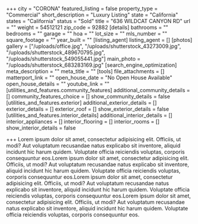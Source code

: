 +++
city = "CORONA"
featured_listing = false
property_type = "Commercial"
short_description = "Luxury Listing"
state = "California"
states = "California"
status = "Sold"
title = "636 WILDCAT CANYON RD"
url = ""
weight = 54512121
zip_code = 92882
[details]
bathrooms = ""
bedrooms = ""
garage = ""
hoa = ""
lot_size = ""
mls_number = ""
square_footage = ""
year_built = ""
[listing_agent]
listing_agent = []
[photos]
gallery = ["/uploads/office.jpg", "/uploads/shutterstock_43273009.jpg", "/uploads/shutterstock_489670795.jpg", "/uploads/shutterstock_549055441.jpg"]
main_photo = "/uploads/shutterstock_683283169.jpg"
[search_engine_optimization]
meta_description = ""
meta_title = ""
[tools]
file_attachments = []
matterport_link = ""
open_house_date = "No Open House Available"
open_house_details = ""
youtube_link = ""
[utilities_and_features.community_features]
additional_community_details = []
community_features_choice = []
show_community_details = false
[utilities_and_features.exterior]
additional_exterior_details = []
exterior_details = []
exterior_roof = []
show_exterior_details = false
[utilities_and_features.interior_details]
additional_interior_details = []
interior_appliances = []
interior_flooring = []
interior_rooms = []
show_interior_details = false

+++
Lorem ipsum dolor sit amet, consectetur adipisicing elit. Officiis, ut modi? Aut voluptatum recusandae natus explicabo sit inventore, aliquid incidunt hic harum quidem. Voluptate officia reiciendis voluptas, corporis consequuntur eos.Lorem ipsum dolor sit amet, consectetur adipisicing elit. Officiis, ut modi? Aut voluptatum recusandae natus explicabo sit inventore, aliquid incidunt hic harum quidem. Voluptate officia reiciendis voluptas, corporis consequuntur eos.Lorem ipsum dolor sit amet, consectetur adipisicing elit. Officiis, ut modi? Aut voluptatum recusandae natus explicabo sit inventore, aliquid incidunt hic harum quidem. Voluptate officia reiciendis voluptas, corporis consequuntur eos.Lorem ipsum dolor sit amet, consectetur adipisicing elit. Officiis, ut modi? Aut voluptatum recusandae natus explicabo sit inventore, aliquid incidunt hic harum quidem. Voluptate officia reiciendis voluptas, corporis consequuntur eos.